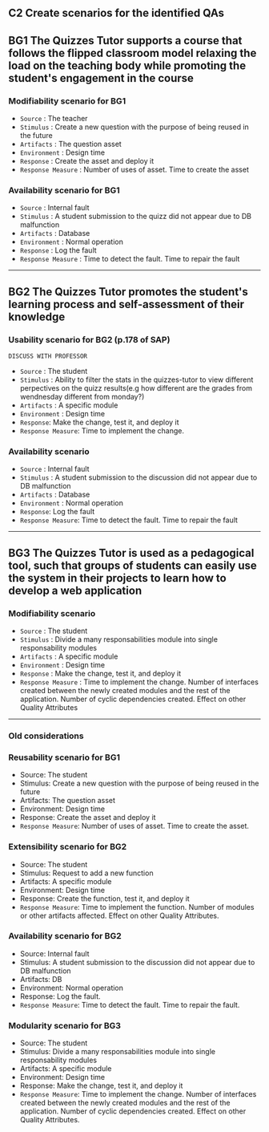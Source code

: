 ## **C2**  Create scenarios for the identified QAs

## **BG1** The Quizzes Tutor supports a course that follows the flipped classroom model relaxing the load on the teaching body while promoting the student's engagement in the course
### Modifiability scenario for BG1
- `Source` : The teacher
- `Stimulus` : Create a new question with the purpose of being reused in the future
- `Artifacts` : The question asset
- `Environment` : Design time
- `Response` : Create the asset and deploy it
- `Response Measure` : Number of uses of asset. Time to create the asset

### Availability scenario for BG1
- `Source` : Internal fault
- `Stimulus` : A student submission to the quizz did not appear due to DB malfunction
- `Artifacts` : Database
- `Environment` : Normal operation 
- `Response` : Log the fault
- `Response Measure` : Time to detect the fault. Time to repair the fault

-----------

## **BG2** The Quizzes Tutor promotes the student's learning process and self-assessment of their knowledge
### Usability scenario for BG2 (p.178 of SAP)
`DISCUSS WITH PROFESSOR`
- `Source` : The student
- `Stimulus` : Ability to filter the stats in the quizzes-tutor to view different perpectives on the quizz results(e.g how different are the grades from wendnesday different from monday?)
- `Artifacts` : A specific module
- `Environment` : Design time
- `Response`: Make the change, test it, and deploy it
- `Response Measure`: Time to implement the change.

### Availability scenario
- `Source` : Internal fault
- `Stimulus` : A student submission to the discussion did not appear due to DB malfunction
- `Artifacts` : Database
- `Environment` : Normal operation 
- `Response`: Log the fault
- `Response Measure`: Time to detect the fault. Time to repair the fault

-----------

## **BG3** The Quizzes Tutor is used as a pedagogical tool, such that groups of students can easily use the system in their projects to learn how to develop a web application
### Modifiability scenario
- `Source` : The student
- `Stimulus` : Divide a many responsabilities module into single responsability modules
- `Artifacts` : A specific module
- `Environment` : Design time
- `Response` : Make the change, test it, and deploy it
- `Response Measure` : Time to implement the change. Number of interfaces created between the newly created modules and the rest of the application. Number of cyclic dependencies created. Effect on other Quality Attributes


----------------


### Old considerations

### Reusability scenario for BG1
- Source: The student
- Stimulus: Create a new question with the purpose of being reused in the future
- Artifacts: The question asset
- Environment: Design time
- Response: Create the asset and deploy it
- `Response Measure`: Number of uses of asset. Time to create the asset.

### Extensibility scenario for BG2
- Source: The student
- Stimulus: Request to add a new function
- Artifacts: A specific module
- Environment: Design time
- Response: Create the function, test it, and deploy it
- `Response Measure`: Time to implement the function. Number of modules or other artifacts affected. Effect on other Quality Attributes.

### Availability scenario for BG2
- Source: Internal fault
- Stimulus: A student submission to the discussion did not appear due to DB malfunction
- Artifacts: DB
- Environment: Normal operation 
- Response: Log the fault. 
- `Response Measure`: Time to detect the fault. Time to repair the fault.

### Modularity scenario for BG3
- Source: The student
- Stimulus: Divide a many responsabilities module into single responsability modules
- Artifacts: A specific module
- Environment: Design time
- Response: Make the change, test it, and deploy it
- `Response Measure`: Time to implement the change. Number of interfaces created between the newly created modules and the rest of the application. Number of cyclic dependencies created. Effect on other Quality Attributes.




